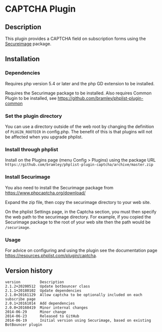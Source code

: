 # CAPTCHA Plugin #

## Description ##

This plugin provides a CAPTCHA field on subscription forms using the
<a href="https://www.phpcaptcha.org" target="_blank">Secureimage</a> package.

## Installation ##

### Dependencies ###

Requires php version 5.4 or later and the php GD extension to be installed.

Requires the Securimage package to be installed.
Also requires Common Plugin to be installed,  see <https://github.com/bramley/phplist-plugin-common>

### Set the plugin directory ###
You can use a directory outside of the web root by changing the definition of `PLUGIN_ROOTDIR` in config.php.
The benefit of this is that plugins will not be affected when you upgrade phplist.

### Install through phplist ###
Install on the Plugins page (menu Config > Plugins) using the package URL
`https://github.com/bramley/phplist-plugin-captcha/archive/master.zip`

### Install Securimage ###
You also need to install the Securimage package from <https://www.phpcaptcha.org/download/>

Expand the zip file, then copy the securimage directory to your web site.

On the phplist Settings page, in the Captcha section, you must then specify the web path to the securimage directory.
For example, if you copied the Securimage package to the root of your web site then the path would be `/securimage`.

### Usage ###

For advice on configuring and using the plugin see the documentation page <https://resources.phplist.com/plugin/captcha>.

## Version history ##

    version         Description
    2.1.2+20200512  Update botbouncer class
    2.1.1+20180102  Update dependencies
    2.1.0+20161129  Allow captcha to be optionally included on each subscribe page
    2.0.1+20161014  Add dependencies
    2.0.0+20160419  Minor internal changes
    2014-06-29      Minor change
    2014-06-23      Released to GitHub
    2014-06-19      Initial version using Securimage, based on existing BotBouncer plugin
